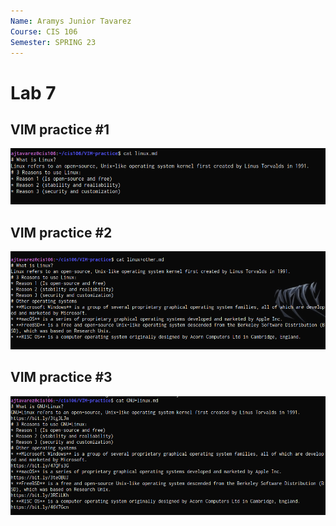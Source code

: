 ```yaml
---
Name: Aramys Junior Tavarez
Course: CIS 106
Semester: SPRING 23
---
```


# Lab 7  


## VIM practice #1 
![linux.md](linux1.png)

## VIM practice #2
![linux+other.md](linux2.png)

## VIM practice #3 
![GNU+linux.md](linux3.png)



